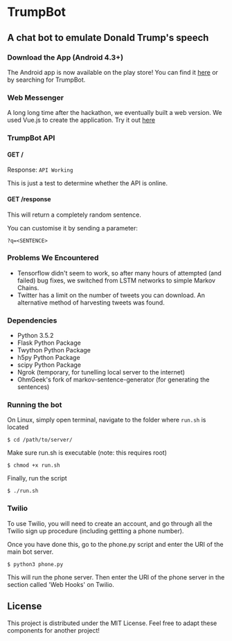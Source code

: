 # TrumpBot
## A chat bot to emulate Donald Trump's speech

### Download the App (Android 4.3+)
The Android app is now available on the play store! You can find it [here](https://play.google.com/store/apps/details?id=co.brookesoftware.mike.trumpbot) or by searching for TrumpBot.

### Web Messenger
A long long time after the hackathon, we eventually built a web version. We used Vue.js to create the application.
Try it out [here](http://trumpbot.ohmgeek.co.uk)
### TrumpBot API
#### GET /
Response: ```API Working```

This is just a test to determine whether the API is online.

#### GET /response
This will return a completely random sentence.

You can customise it by sending a parameter:
```
?q=<SENTENCE>
```

### Problems We Encountered
+ Tensorflow didn't seem to work, so after many hours of attempted (and failed) bug fixes, we switched from LSTM networks to simple Markov Chains.
+ Twitter has a limit on the number of tweets you can download. An alternative method of harvesting tweets was found.

### Dependencies
+ Python 3.5.2
+ Flask Python Package
+ Twython Python Package
+ h5py Python Package
+ scipy Python Package
+ Ngrok (temporary, for tunelling local server to the internet)
+ OhmGeek's fork of markov-sentence-generator (for generating the sentences)

### Running the bot
On Linux, simply open terminal, navigate to the folder where `run.sh` is located
```
$ cd /path/to/server/
```
Make sure run.sh is executable (note: this requires root)
```
$ chmod +x run.sh
```
Finally, run the script    
```
$ ./run.sh
```

### Twilio
To use Twilio, you will need to create an account, and go through all the Twilio sign up procedure (including gettting a phone number).

Once you have done this, go to the phone.py script and enter the URI of the main bot server.

```
$ python3 phone.py
```
This will run the phone server. Then enter the URI of the phone server in the section called 'Web Hooks' on Twilio.

## License
This project is distributed under the MIT License. Feel free to adapt these components for another project!
